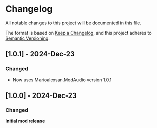 # Changelog

All notable changes to this project will be documented in this file.

The format is based on [Keep a Changelog](https://keepachangelog.com/en/1.1.0/),
and this project adheres to [Semantic Versioning](https://semver.org/spec/v2.0.0.html).

## [1.0.1] - 2024-Dec-23

### Changed

- Now uses Marioalexsan.ModAudio version 1.0.1

## [1.0.0] - 2024-Dec-23

### Changed

**Initial mod release**
